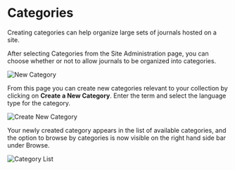 # Categories

Creating categories can help organize large sets of journals hosted on a site. 

After selecting Categories from the Site Administration page, you can choose whether or not to allow journals to be organized into categories.

![New Category](images/chapter4/sa_categories.png)

From this page you can create new categories relevant to your collection by clicking on **Create a New Category**. Enter the term and select the language type for the category.

![Create New Category](images/chapter4/sa_new_category.png)

Your newly created category appears in the list of available categories, and the option to browse by categories is now visible on the right hand side bar under Browse.

![Category List](images/chapter4/sa_cat_list.png)
